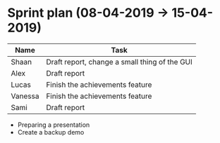 <h1>Sprint plan (08-04-2019 -> 15-04-2019)</h1>



| Name | Task |
| --- | --- |
| Shaan | Draft report, change a small thing of the GUI|
| Alex | Draft report |
| Lucas | Finish the achievements feature |
| Vanessa |Finish the achievements feature|
| Sami |  Draft report |

- Preparing a presentation
- Create a backup demo 